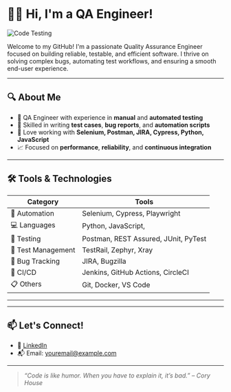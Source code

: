 # 👩‍💻 Hi, I'm a QA Engineer!

![Code Testing](https://media.giphy.com/media/qgQUggAC3Pfv687qPC/giphy.gif)

Welcome to my GitHub! I'm a passionate Quality Assurance Engineer focused on building reliable, testable, and efficient software. I thrive on solving complex bugs, automating test workflows, and ensuring a smooth end-user experience.

---

## 🔍 About Me

- 💼 QA Engineer with experience in **manual** and **automated testing**
- 🧪 Skilled in writing **test cases**, **bug reports**, and **automation scripts**
- 🔧 Love working with **Selenium, Postman, JIRA, Cypress, Python, JavaScript**
- 📈 Focused on **performance**, **reliability**, and **continuous integration**

---

## 🛠️ Tools & Technologies

| Category | Tools |
|---------|-------|
| 🧰 Automation | Selenium, Cypress, Playwright |
| 💻 Languages | Python, JavaScript, | HTML | CSS
| 🧪 Testing | Postman, REST Assured, JUnit, PyTest |
| 🧠 Test Management | TestRail, Zephyr, Xray |
| 🐞 Bug Tracking | JIRA, Bugzilla |
| 🚀 CI/CD | Jenkins, GitHub Actions, CircleCI |
| 📋 Others | Git, Docker, VS Code |

---



---

## 📫 Let's Connect!

- 💼 [LinkedIn](https://www.linkedin.com/in/yourprofile)
- 📬 Email: youremail@example.com

---

> _“Code is like humor. When you have to explain it, it’s bad.” – Cory House_

